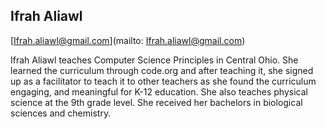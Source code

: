 ## Ifrah Aliawl[Ifrah.aliawl@gmail.com](mailto: Ifrah.aliawl@gmail.com)Ifrah Aliawl teaches Computer Science Principles in Central Ohio. She learned the curriculum through code.org and after teaching it, she signed up as a facilitator to teach it to other teachers as she found the curriculum engaging, and meaningful for K-12 education. She also teaches physical science at the 9th grade level. She received her bachelors in biological sciences and chemistry. 